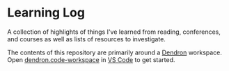 # Learning Log
A collection of highlights of things I've learned from reading, conferences, and courses as well as lists of resources to investigate.

The contents of this repository are primarily around a [Dendron](https://wiki.dendron.so/) workspace. Open [dendron.code-workspace](/dendron.code-workspace) in [VS Code](https://code.visualstudio.com/) to get started.
